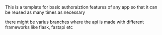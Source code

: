 This is a template for basic authoraiztion features of any app so that it can be reused as many times as necessary

there might be varius branches where the api is made with different frameworks like flask, fastapi etc
